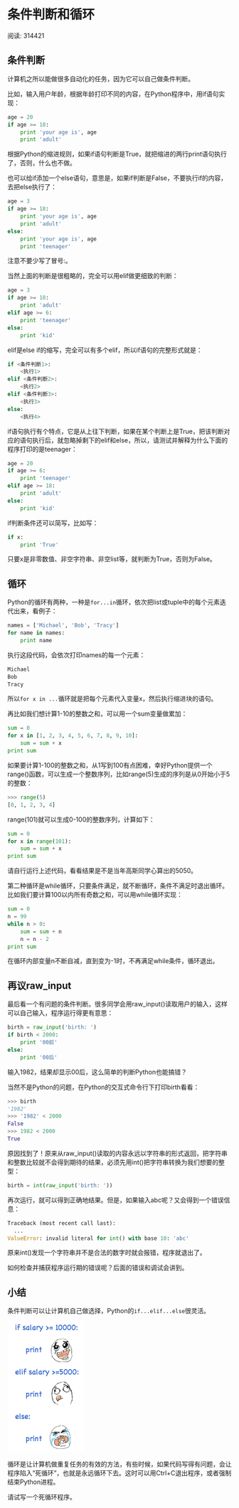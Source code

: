 # 条件判断和循环

阅读: 314421

## 条件判断

计算机之所以能做很多自动化的任务，因为它可以自己做条件判断。

比如，输入用户年龄，根据年龄打印不同的内容，在Python程序中，用if语句实现：

```Python
age = 20
if age >= 18:
    print 'your age is', age
    print 'adult'
```

根据Python的缩进规则，如果if语句判断是True，就把缩进的两行print语句执行了，否则，什么也不做。

也可以给if添加一个else语句，意思是，如果if判断是False，不要执行if的内容，去把else执行了：

```Python
age = 3
if age >= 18:
    print 'your age is', age
    print 'adult'
else:
    print 'your age is', age
    print 'teenager'
```

注意不要少写了冒号:。

当然上面的判断是很粗略的，完全可以用elif做更细致的判断：

```python
age = 3
if age >= 18:
    print 'adult'
elif age >= 6:
    print 'teenager'
else:
    print 'kid'
```

elif是else if的缩写，完全可以有多个elif，所以if语句的完整形式就是：

```python
if <条件判断1>:
    <执行1>
elif <条件判断2>:
    <执行2>
elif <条件判断3>:
    <执行3>
else:
    <执行4>
```

if语句执行有个特点，它是从上往下判断，如果在某个判断上是True，把该判断对应的语句执行后，就忽略掉剩下的elif和else，所以，请测试并解释为什么下面的程序打印的是teenager：

```python
age = 20
if age >= 6:
    print 'teenager'
elif age >= 18:
    print 'adult'
else:
    print 'kid'
```

if判断条件还可以简写，比如写：

```python
if x:
    print 'True'
```

只要x是非零数值、非空字符串、非空list等，就判断为True，否则为False。

## 循环

Python的循环有两种，一种是`for...in`循环，依次把list或tuple中的每个元素迭代出来，看例子：

```python
names = ['Michael', 'Bob', 'Tracy']
for name in names:
    print name
```

执行这段代码，会依次打印names的每一个元素：

```python
Michael
Bob
Tracy
```

所以`for x in ...`循环就是把每个元素代入变量x，然后执行缩进块的语句。

再比如我们想计算1-10的整数之和，可以用一个sum变量做累加：

```python
sum = 0
for x in [1, 2, 3, 4, 5, 6, 7, 8, 9, 10]:
    sum = sum + x
print sum
```

如果要计算1-100的整数之和，从1写到100有点困难，幸好Python提供一个range()函数，可以生成一个整数序列，比如range(5)生成的序列是从0开始小于5的整数：

```python
>>> range(5)
[0, 1, 2, 3, 4]
```

range(101)就可以生成0-100的整数序列，计算如下：

```python
sum = 0
for x in range(101):
    sum = sum + x
print sum
```

请自行运行上述代码，看看结果是不是当年高斯同学心算出的5050。

第二种循环是while循环，只要条件满足，就不断循环，条件不满足时退出循环。比如我们要计算100以内所有奇数之和，可以用while循环实现：

```python
sum = 0
n = 99
while n > 0:
    sum = sum + n
    n = n - 2
print sum
```

在循环内部变量n不断自减，直到变为-1时，不再满足while条件，循环退出。

## 再议raw_input

最后看一个有问题的条件判断。很多同学会用raw_input()读取用户的输入，这样可以自己输入，程序运行得更有意思：

```python
birth = raw_input('birth: ')
if birth < 2000:
    print '00前'
else:
    print '00后'
```

输入1982，结果却显示00后，这么简单的判断Python也能搞错？

当然不是Python的问题，在Python的交互式命令行下打印birth看看：

```python
>>> birth
'1982'
>>> '1982' < 2000
False
>>> 1982 < 2000
True
```

原因找到了！原来从raw_input()读取的内容永远以字符串的形式返回，把字符串和整数比较就不会得到期待的结果，必须先用int()把字符串转换为我们想要的整型：

```python
birth = int(raw_input('birth: '))
```

再次运行，就可以得到正确地结果。但是，如果输入abc呢？又会得到一个错误信息：

```python
Traceback (most recent call last):
  ...
ValueError: invalid literal for int() with base 10: 'abc'
```

原来int()发现一个字符串并不是合法的数字时就会报错，程序就退出了。

如何检查并捕获程序运行期的错误呢？后面的错误和调试会讲到。

## 小结

条件判断可以让计算机自己做选择，Python的`if...elif...else`很灵活。

![python-if](images/12-1.png)

循环是让计算机做重复任务的有效的方法，有些时候，如果代码写得有问题，会让程序陷入“死循环”，也就是永远循环下去。这时可以用Ctrl+C退出程序，或者强制结束Python进程。

请试写一个死循环程序。
